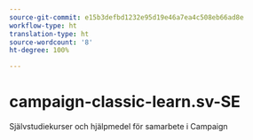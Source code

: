 ```yaml
---
source-git-commit: e15b3defbd1232e95d19e46a7ea4c508eb66ad8e
workflow-type: ht
translation-type: ht
source-wordcount: '8'
ht-degree: 100%

---
```

# campaign-classic-learn.sv-SE

Självstudiekurser och hjälpmedel för samarbete i Campaign
